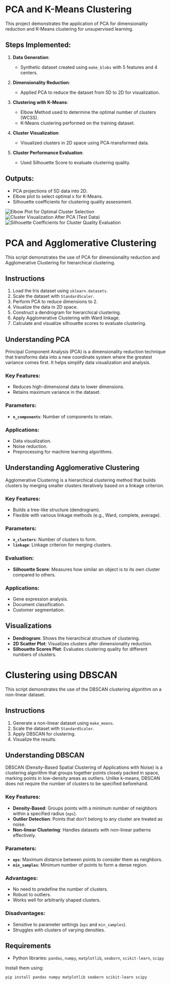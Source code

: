 # PCA and K-Means Clustering

This project demonstrates the application of PCA for dimensionality reduction and K-Means clustering for unsupervised learning.

## Steps Implemented:

1. **Data Generation**:
   - Synthetic dataset created using `make_blobs` with 5 features and 4 centers.

2. **Dimensionality Reduction**:
   - Applied PCA to reduce the dataset from 5D to 2D for visualization.

3. **Clustering with K-Means**:
   - Elbow Method used to determine the optimal number of clusters (WCSS).
   - K-Means clustering performed on the training dataset.

4. **Cluster Visualization**:
   - Visualized clusters in 2D space using PCA-transformed data.

5. **Cluster Performance Evaluation**:
   - Used Silhouette Score to evaluate clustering quality.

## Outputs:
- PCA projections of 5D data into 2D.
- Elbow plot to select optimal `k` for K-Means.
- Silhouette coefficients for clustering quality assessment.

![Elbow Plot for Optimal Cluster Selection](screenshot/download2.png)
![Cluster Visualization After PCA (Test Data)](screenshot/download.png)
![Silhouette Coefficients for Cluster Quality Evaluation](screenshot/download1.png)


# PCA and Agglomerative Clustering

This script demonstrates the use of PCA for dimensionality reduction and Agglomerative Clustering for hierarchical clustering.


## Instructions
1. Load the Iris dataset using `sklearn.datasets`.
2. Scale the dataset with `StandardScaler`.
3. Perform PCA to reduce dimensions to 2.
4. Visualize the data in 2D space.
5. Construct a dendrogram for hierarchical clustering.
6. Apply Agglomerative Clustering with Ward linkage.
7. Calculate and visualize silhouette scores to evaluate clustering.

## Understanding PCA
Principal Component Analysis (PCA) is a dimensionality reduction technique that transforms data into a new coordinate system where the greatest variance comes first. It helps simplify data visualization and analysis.

### Key Features:
- Reduces high-dimensional data to lower dimensions.
- Retains maximum variance in the dataset.

### Parameters:
- **`n_components`**: Number of components to retain.

### Applications:
- Data visualization.
- Noise reduction.
- Preprocessing for machine learning algorithms.

## Understanding Agglomerative Clustering
Agglomerative Clustering is a hierarchical clustering method that builds clusters by merging smaller clusters iteratively based on a linkage criterion.

### Key Features:
- Builds a tree-like structure (dendrogram).
- Flexible with various linkage methods (e.g., Ward, complete, average).

### Parameters:
- **`n_clusters`**: Number of clusters to form.
- **`linkage`**: Linkage criterion for merging clusters.

### Evaluation:
- **Silhouette Score**: Measures how similar an object is to its own cluster compared to others.

### Applications:
- Gene expression analysis.
- Document classification.
- Customer segmentation.

## Visualizations
- **Dendrogram**: Shows the hierarchical structure of clustering.
- **2D Scatter Plot**: Visualizes clusters after dimensionality reduction.
- **Silhouette Scores Plot**: Evaluates clustering quality for different numbers of clusters.


# Clustering using DBSCAN

This script demonstrates the use of the DBSCAN clustering algorithm on a non-linear dataset.

## Instructions
1. Generate a non-linear dataset using `make_moons`.
2. Scale the dataset with `StandardScaler`.
3. Apply DBSCAN for clustering.
4. Visualize the results.

## Understanding DBSCAN
DBSCAN (Density-Based Spatial Clustering of Applications with Noise) is a clustering algorithm that groups together points closely packed in space, marking points in low-density areas as outliers. Unlike k-means, DBSCAN does not require the number of clusters to be specified beforehand. 

### Key Features:
- **Density-Based**: Groups points with a minimum number of neighbors within a specified radius (`eps`).
- **Outlier Detection**: Points that don’t belong to any cluster are treated as noise.
- **Non-linear Clustering**: Handles datasets with non-linear patterns effectively.

### Parameters:
- **`eps`**: Maximum distance between points to consider them as neighbors.
- **`min_samples`**: Minimum number of points to form a dense region.

### Advantages:
- No need to predefine the number of clusters.
- Robust to outliers.
- Works well for arbitrarily shaped clusters.

### Disadvantages:
- Sensitive to parameter settings (`eps` and `min_samples`).
- Struggles with clusters of varying densities.



## Requirements
- Python libraries: `pandas`, `numpy`, `matplotlib`, `seaborn`, `scikit-learn`, `scipy`

Install them using:
```bash
pip install pandas numpy matplotlib seaborn scikit-learn scipy
```
